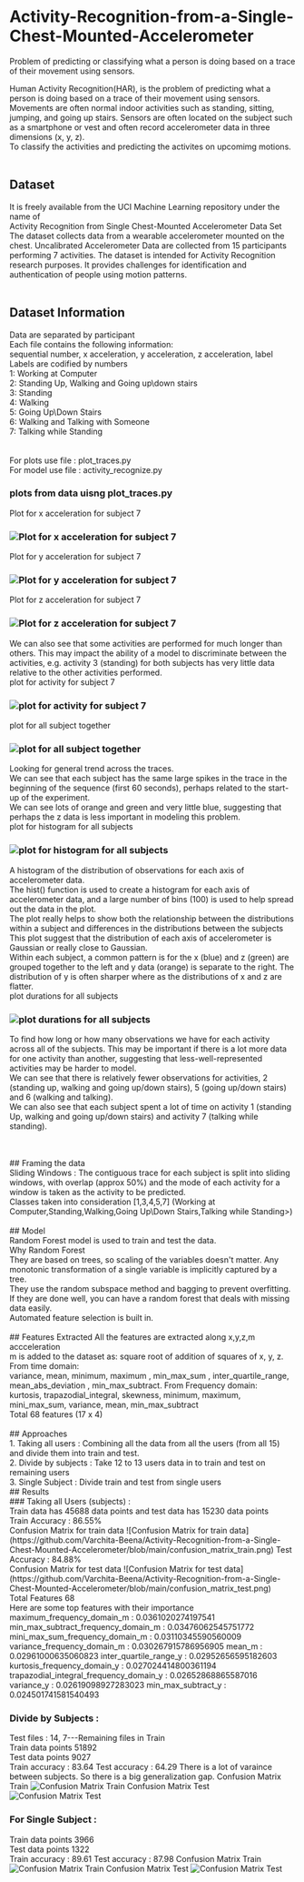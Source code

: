# Activity-Recognition-from-a-Single-Chest-Mounted-Accelerometer
Problem of predicting or classifying what a person is doing based on a trace of their movement using sensors.

Human Activity Recognition(HAR), is the problem of predicting what a person is doing based on a trace of their movement using sensors.<br/>
Movements are often normal indoor activities such as standing, sitting, jumping, and going up stairs. Sensors are often located on the subject such as a smartphone or vest and often record accelerometer data in three dimensions (x, y, z).<br/>
To classify the activities and predicting the activites on upcomimg motions.<br><br/>
## Dataset<br/>
It is freely available from the UCI Machine Learning repository under the name of <br/>
Activity Recognition from Single Chest-Mounted Accelerometer Data Set<br/>
The dataset collects data from a wearable accelerometer mounted on the chest. Uncalibrated Accelerometer Data are collected from 15 participants performing 7 activities. The dataset is intended for Activity Recognition research purposes. It provides challenges for identification and authentication of people using motion patterns.<br/><br/>
## Dataset Information<br/>
Data are separated by participant<br/>
Each file contains the following information:<br/>
sequential number, x acceleration, y acceleration, z acceleration, label<br/>
Labels are codified by numbers<br/>
1: Working at Computer<br/>
2: Standing Up, Walking and Going up\down stairs<br/>
3: Standing<br/>
4: Walking<br/>
5: Going Up\Down Stairs<br/>
6: Walking and Talking with Someone<br/>
7: Talking while Standing<br/>
<br/>
<br/>
For plots use file : plot_traces.py<br/>
For model use file : activity_recognize.py<br/>
### plots from data uisng plot_traces.py<br/>
Plot for x acceleration for subject 7
### ![Plot for x acceleration for subject 7](https://github.com/Varchita-Beena/Activity-Recognition-from-a-Single-Chest-Mounted-Accelerometer/blob/main/subject_7_x.png)
Plot for y acceleration for subject 7
### ![Plot for y acceleration for subject 7](https://github.com/Varchita-Beena/Activity-Recognition-from-a-Single-Chest-Mounted-Accelerometer/blob/main/subject_7_y.png)
Plot for z acceleration for subject 7
### ![Plot for z acceleration for subject 7](https://github.com/Varchita-Beena/Activity-Recognition-from-a-Single-Chest-Mounted-Accelerometer/blob/main/subject_7_z.png)
We can also see that some activities are performed for much longer than others. This may impact the ability of a model to discriminate between the activities, e.g. activity 3 (standing) for both subjects has very little data relative to the other activities performed.<br/>
plot for activity for subject 7
### ![plot for activity for subject 7](https://github.com/Varchita-Beena/Activity-Recognition-from-a-Single-Chest-Mounted-Accelerometer/blob/main/subject_7_activity.png)
plot for all subject together
### ![plot for all subject together](https://github.com/Varchita-Beena/Activity-Recognition-from-a-Single-Chest-Mounted-Accelerometer/blob/main/plot_trace_each_subject_together.png)
Looking for general trend across the traces.<br/>
We can see that each subject has the same large spikes in the trace in the beginning of the sequence (first 60 seconds), perhaps related to the start-up of the experiment.<br/>
We can see lots of orange and green and very little blue, suggesting that perhaps the z data is less important in modeling this problem.<br/>
plot for histogram for all subjects
### ![plot for histogram for all subjects](https://github.com/Varchita-Beena/Activity-Recognition-from-a-Single-Chest-Mounted-Accelerometer/blob/main/histogram_all_subjects.png)
A histogram of the distribution of observations for each axis of accelerometer data.<br/>
The hist() function is used to create a histogram for each axis of accelerometer data, and a large number of bins (100) is used to help spread out the data in the plot.<br/>
The plot really helps to show both the relationship between the distributions within a subject and differences in the distributions between the subjects<br/>
This plot suggest that the distribution of each axis of accelerometer is Gaussian or really close to Gaussian.<br/>
Within each subject, a common pattern is for the x (blue) and z (green) are grouped together to the left and y data (orange) is separate to the right. The distribution of y is often sharper where as the distributions of x and z are flatter.<br/>
plot durations for all subjects
### ![plot durations for all subjects](https://github.com/Varchita-Beena/Activity-Recognition-from-a-Single-Chest-Mounted-Accelerometer/blob/main/plot_durations_all_subjects.png)
To find how long or how many observations we have for each activity across all of the subjects. This may be important if there is a lot more data for one activity than another, suggesting that less-well-represented activities may be harder to model.<br/>
We can see that there is relatively fewer observations for activities, 2 (standing up, walking and going up/down stairs), 5 (going up/down stairs) and 6 (walking and talking).<br/>
We can also see that each subject spent a lot of time on activity 1 (standing Up, walking and going up/down stairs) and activity 7 (talking while standing).<br/>

<br/>
<br/>
## Framing the data<br/>
Sliding Windows : The contiguous trace for each subject is split into sliding windows, with overlap (approx 50%) and the mode of each activity for a window is taken as the activity to be predicted.<br/>
Classes taken into consideration [1,3,4,5,7] (Working at Computer,Standing,Walking,Going Up\Down Stairs,Talking while Standing>)<br/>
<br/>
## Model<br/>
Random Forest model is used to train and test the data.<br/>
Why Random Forest<br/>
They are based on trees, so scaling of the variables doesn't matter. Any monotonic transformation of a single variable is implicitly captured by a tree.<br/>
They use the random subspace method and bagging to prevent overfitting.<br/>
If they are done well, you can have a random forest that deals with missing data easily.<br/>
Automated feature selection is built in.<br/>
<br/>
## Features Extracted
All the features are extracted along x,y,z,m accceleration<br/>
m is added to the dataset as: square root of addition of squares of x, y, z.
From time domain:<br/>
variance, mean, minimum, maximum , min_max_sum , inter_quartile_range, mean_abs_deviation , min_max_subtract.
From Frequency domain:<br/>
kurtosis, trapazodial_integral, skewness, minimum, maximum, mini_max_sum, variance, mean, min_max_subtract<br/>
Total 68 features (17 x 4)<br/>
<br/>
## Approaches<br/>
1. Taking all users : Combining all the data from all the users (from all 15) and divide them into train and test.<br/>
2. Divide by subjects : Take 12 to 13 users data in to train and test on remaining users<br/>
3. Single Subject : Divide train and test from single users<br/>
## Results<br/>
### Taking all Users (subjects) :<br/>
Train data has 45688 data points and test data has 15230 data points<br/>
Train Accuracy : 86.55%<br/>
Confusion Matrix for train data
![Confusion Matrix for train data](https://github.com/Varchita-Beena/Activity-Recognition-from-a-Single-Chest-Mounted-Accelerometer/blob/main/confusion_matrix_train.png)
Test Accuracy : 84.88%<br/>
Confusion Matrix for test data
![Confusion Matrix for test data](https://github.com/Varchita-Beena/Activity-Recognition-from-a-Single-Chest-Mounted-Accelerometer/blob/main/confusion_matrix_test.png)
<br/>
Total Features 68<br>
Here are some top features with their importance<br/>
maximum_frequency_domain_m : 0.0361020274197541
min_max_subtract_frequency_domain_m : 0.03476062545751772
mini_max_sum_frequency_domain_m : 0.03110345590560009
variance_frequency_domain_m : 0.030267915786956905
mean_m : 0.02961000635060823
inter_quartile_range_y : 0.02952656595182603
kurtosis_frequency_domain_y : 0.027024414800361194
trapazodial_integral_frequency_domain_y : 0.02652868865587016
variance_y : 0.02619098927283023
min_max_subtract_y : 0.024501741581540493

### Divide by Subjects :<br/>
Test files : 14, 7---Remaining files in Train<br/>
Train data points 51892<br/>
Test data points 9027<br/>
Train accuracy : 83.64 
Test accuracy : 64.29
There is a lot of varaince between subjects. So there is a big generalization gap.
Confusion Matrix Train
![Confusion Matrix Train](https://github.com/Varchita-Beena/Activity-Recognition-from-a-Single-Chest-Mounted-Accelerometer/blob/main/subject_divide_cm_train.png)
Confusion Matrix Test
![Confusion Matrix Test](https://github.com/Varchita-Beena/Activity-Recognition-from-a-Single-Chest-Mounted-Accelerometer/blob/main/subject_divide_cm_test.png)
### For Single Subject :
Train data points 3966<br/>
Test data points 1322<br/>
Train accuracy : 89.61 
Test accuracy : 87.98
Confusion Matrix Train
![Confusion Matrix Train](https://github.com/Varchita-Beena/Activity-Recognition-from-a-Single-Chest-Mounted-Accelerometer/blob/main/subject_1_CM_train.png)
Confusion Matrix Test
![Confusion Matrix Test](https://github.com/Varchita-Beena/Activity-Recognition-from-a-Single-Chest-Mounted-Accelerometer/blob/main/subject_1_CM_test.png)







